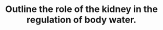 ---
title: "Outline the role of the kidney in the regulation of body water."
entityType: SAQ
exam: PEX
college: ANZCA
year: 2003
sitting: B
question: 14
passRate: 34
EC_expectedDomains:
- "Important concepts expected were: • The identification and separation of discussion about sodium chloride and associated water (i.e. saline) and \"pure\" water regulation. • Description of the ability and associated mechanisms for production of either hypo- or hyper tonic urine relative to plasma. • Identification and discussion of the role of ADH within this process."
EC_extraCredit:
- "Better answers: • Discussed the threshold and gain for hypo-osmolarity vs. hypo volemia. • Set the role of the kidney within the broader scope of water homeostasis."
EC_errorsCommon:
- "Common errors or omissions included: • Many answers failed to address the question as asked. • Terms such as water, volume and fluid depletion were used in ambiguous ways. • Directionless relationships e.g. a change in X causes a change in Y. • Failure to discuss how dilute urine is produced."
---